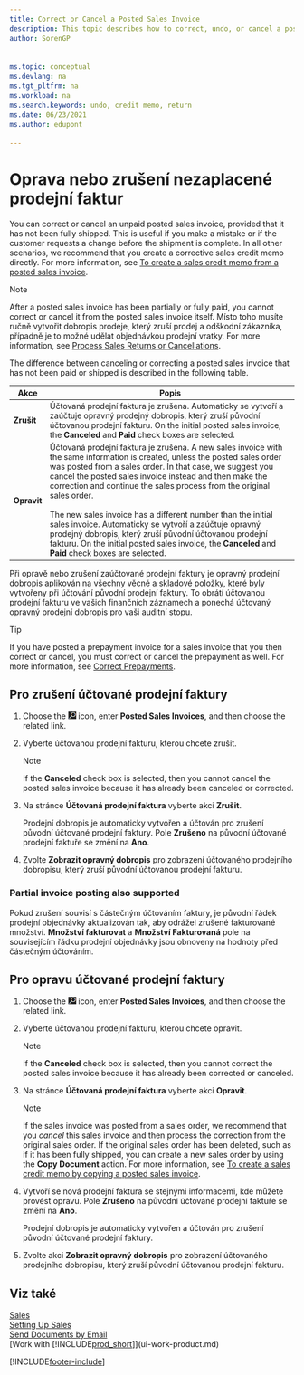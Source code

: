 ```yaml
---
title: Correct or Cancel a Posted Sales Invoice
description: This topic describes how to correct, undo, or cancel a posted sales invoice and apply a sales credit memo.
author: SorenGP


ms.topic: conceptual
ms.devlang: na
ms.tgt_pltfrm: na
ms.workload: na
ms.search.keywords: undo, credit memo, return
ms.date: 06/23/2021
ms.author: edupont

---
```

# Oprava nebo zrušení nezaplacené prodejní faktur

You can correct or cancel an unpaid posted sales invoice, provided that it has not been fully shipped. This is useful if you make a mistake or if the customer requests a change before the shipment is complete. In all other scenarios, we recommend that you create a corrective sales credit memo directly. For more information, see [To create a sales credit memo from a posted sales invoice](sales-how-process-sales-returns-cancellations.md#to-create-a-sales-credit-memo-from-a-posted-sales-invoice).

> [!NOTE]  
> After a posted sales invoice has been partially or fully paid, you cannot correct or cancel it from the posted sales invoice itself. Místo toho musíte ručně vytvořit dobropis prodeje, který zruší prodej a odškodní zákazníka, případně je to možné udělat objednávkou prodejní vratky. For more information, see [Process Sales Returns or Cancellations](sales-how-process-sales-returns-cancellations.md).

The difference between canceling or correcting a posted sales invoice that has not been paid or shipped is described in the following table.

| Akce | Popis |
| --- | --- |
| **Zrušit** | Účtovaná prodejní faktura je zrušena. Automaticky se vytvoří a zaúčtuje opravný prodejný dobropis, který zruší původní účtovanou prodejní fakturu. On the initial posted sales invoice, the **Canceled** and **Paid** check boxes are selected. |
| **Opravit** | Účtovaná prodejní faktura je zrušena. A new sales invoice with the same information is created, unless the posted sales order was posted from a sales order. In that case, we suggest you cancel the posted sales invoice instead and then make the correction and continue the sales process from the original sales order. <br/><br/>The new sales invoice has a different number than the initial sales invoice. Automaticky se vytvoří a zaúčtuje opravný prodejný dobropis, který zruší původní účtovanou prodejní fakturu. On the initial posted sales invoice, the **Canceled** and **Paid** check boxes are selected. |

Při opravě nebo zrušení zaúčtované prodejní faktury je opravný prodejní dobropis aplikován na všechny věcné a skladové položky, které byly vytvořeny při účtování původní prodejní faktury. To obrátí účtovanou prodejní fakturu ve vašich finančních záznamech a ponechá účtovaný opravný prodejní dobropis pro vaši auditní stopu.

> [!TIP]
> If you have posted a prepayment invoice for a sales invoice that you then correct or cancel, you must correct or cancel the prepayment as well. For more information, see [Correct Prepayments](finance-how-to-correct-prepayments.md).

## Pro zrušení účtované prodejní faktury

1. Choose the ![Lightbulb that opens the Tell Me feature.](media/ui-search/search_small.png "Tell me what you want to do") icon, enter **Posted Sales Invoices**, and then choose the related link.
2. Vyberte účtovanou prodejní fakturu, kterou chcete zrušit.

   > [!NOTE]  
   > If the **Canceled** check box is selected, then you cannot cancel the posted sales invoice because it has already been canceled or corrected.
3. Na stránce **Účtovaná prodejní faktura** vyberte akci **Zrušit**.

   Prodejní dobropis je automaticky vytvořen a účtován pro zrušení původní účtované prodejní faktury. Pole **Zrušeno** na původní účtované prodejní faktuře se změní na **Ano**.
4. Zvolte **Zobrazit opravný dobropis** pro zobrazení účtovaného prodejního dobropisu, který zruší původní účtovanou prodejní fakturu.

### Partial invoice posting also supported

Pokud zrušení souvisí s částečným účtováním faktury, je původní řádek prodejní objednávky aktualizován tak, aby odrážel zrušené fakturované množství. **Množství fakturovat** a **Množství Fakturovaná** pole na souvisejícím řádku prodejní objednávky jsou obnoveny na hodnoty před částečným účtováním.

## Pro opravu účtované prodejní faktury

1. Choose the ![Lightbulb that opens the Tell Me feature.](media/ui-search/search_small.png "Tell me what you want to do") icon, enter **Posted Sales Invoices**, and then choose the related link.
2. Vyberte účtovanou prodejní fakturu, kterou chcete opravit.

   > [!NOTE]  
   > If the **Canceled** check box is selected, then you cannot correct the posted sales invoice because it has already been corrected or canceled.
3. Na stránce **Účtovaná prodejní faktura** vyberte akci **Opravit**.

   > [!NOTE]
   > If the sales invoice was posted from a sales order, we recommend that you *cancel* this sales invoice and then process the correction from the original sales order. If the original sales order has been deleted, such as if it has been fully shipped, you can create a new sales order by using the **Copy Document** action. For more information, see [To create a sales credit memo by copying a posted sales invoice](sales-how-process-sales-returns-cancellations.md#to-create-a-sales-credit-memo-by-copying-a-posted-sales-invoice).
4. Vytvoří se nová prodejní faktura se stejnými informacemi, kde můžete provést opravu. Pole **Zrušeno** na původní účtované prodejní faktuře se změní na **Ano**.

   Prodejní dobropis je automaticky vytvořen a účtován pro zrušení původní účtované prodejní faktury.
5. Zvolte akci **Zobrazit opravný dobropis** pro zobrazení účtovaného prodejního dobropisu, který zruší původní účtovanou prodejní fakturu.

## Viz také

[Sales](sales-manage-sales.md)  
[Setting Up Sales](sales-setup-sales.md)  
[Send Documents by Email](ui-how-send-documents-email.md)  
[Work with [!INCLUDE[prod_short](includes/prod_short.md)]](ui-work-product.md)


[!INCLUDE[footer-include](includes/footer-banner.md)]